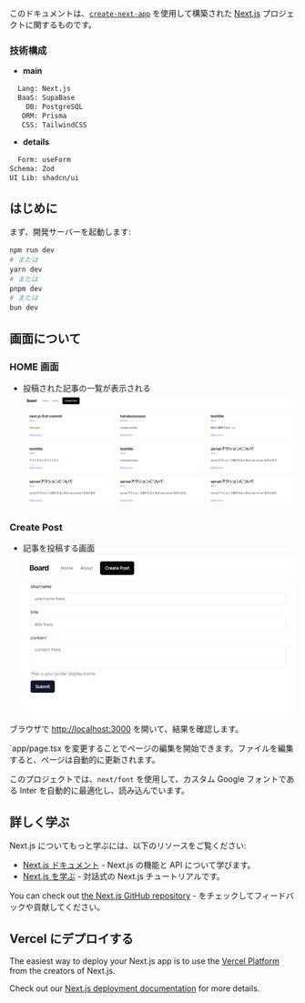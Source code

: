 このドキュメントは、[`create-next-app`](https://github.com/vercel/next.js/tree/canary/packages/create-next-app) を使用して構築された [Next.js](https://nextjs.org/) プロジェクトに関するものです。

### 技術構成

- **main**

```
  Lang: Next.js
  BaaS: SupaBase
    DB: PostgreSQL
   ORM: Prisma
   CSS: TailwindCSS
```

- **details**

```
  Form: useForm
Schema: Zod
UI Lib: shadcn/ui
```

## はじめに

まず、開発サーバーを起動します:

```bash
npm run dev
# または
yarn dev
# または
pnpm dev
# または
bun dev
```

## 画面について

### HOME 画面

- 投稿された記事の一覧が表示される
  ![appHome](/assets/app_home.png)

### Create Post

- 記事を投稿する画面
  ![appCreatePost](/assets/app_create_post.png)

ブラウザで [http://localhost:3000](http://localhost:3000) を開いて、結果を確認します。

`app/page.tsx を変更することでページの編集を開始できます。ファイルを編集すると、ページは自動的に更新されます。

このプロジェクトでは、`next/font` を使用して、カスタム Google フォントである Inter を自動的に最適化し、読み込んでいます。

## 詳しく学ぶ

Next.js についてもっと学ぶには、以下のリソースをご覧ください:

- [Next.js ドキュメント](https://nextjs.org/docs) - Next.js の機能と API について学びます。
- [Next.js を学ぶ](https://nextjs.org/learn) - 対話式の Next.js チュートリアルです。

You can check out [the Next.js GitHub repository](https://github.com/vercel/next.js/) - をチェックしてフィードバックや貢献してください。

## Vercel にデプロイする

The easiest way to deploy your Next.js app is to use the [Vercel Platform](https://vercel.com/new?utm_medium=default-template&filter=next.js&utm_source=create-next-app&utm_campaign=create-next-app-readme) from the creators of Next.js.

Check out our [Next.js deployment documentation](https://nextjs.org/docs/deployment) for more details.
